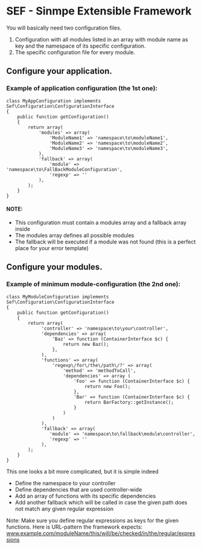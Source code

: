 
# SEF - Sinmpe Extensible Framework #

You will basically need two configuration files.

1. Configuration with all modules listed in an array with module name as key and the namespace of its specific
configuration.
2. The specific configuration file for every module.

## Configure your application. ##

### Example of application configuration (the 1st one): ###

    class MyAppConfiguration implements Sef\Configuration\ConfigurationInterface
    {
        public function getConfiguration()
        {
            return array(
                'modules' => array(
                    'ModuleName1' => 'namespace\to\moduleName1',
                    'ModuleName2' => 'namespace\to\moduleName2',
                    'ModuleName3' => 'namespace\to\moduleName3',
                ),
                'fallback' => array(
                    'module' => 'namespace\to\FallBackModuleConfiguration',
                    'regexp' => ''
                ),
            );
        }
    }

#### NOTE: ####

- This configuration must contain a modules array and a fallback array inside
- The modules array defines all possible modules
- The fallback will be executed if a module was not found (this is a perfect place for your error template)

## Configure your modules. ##

### Example of minimum module-configuration (the 2nd one): ###

    class MyModuleConfiguration implements Sef\Configuration\ConfigurationInterface
    {
        public function getConfiguration()
        {
            return array(
                 'controller' => 'namespace\to\your\controller',
                 'dependencies' => array(
                     'Baz' => function (ContainerInterface $c) {
                         return new Baz();
                     },
                 ),
                 'functions' => array(
                     'regexp\/for\/the\/path\/?' => array(
                         'method' => 'methodToCall',
                         'dependencies' => array (
                             'Foo' => function (ContainerInterface $c) {
                                 return new Foo();
                             },
                             'Bar' => function (ContainerInterface $c) {
                                 return BarFactory::getInstance();
                             }
                         )
                     )
                 ),
                 'fallback' => array(
                    'module' => 'namespace\to\fallback\module\controller',
                    'regexp' => ''
                 ),
            );
        }
    }

This one looks a bit more complicated, but it is simple indeed

- Define the namespace to your controller
- Define dependencies that are used controller-wide
- Add an array of functions with its specific dependencies
- Add another fallback which will be called in case the given path does not match any given regular expression 

Note:
Make sure you define regular expressions as keys for the given functions.
Here is URL-pattern the framework expects: www.example.com/moduleName/this/will/be/checked/in/the/regular/expressions